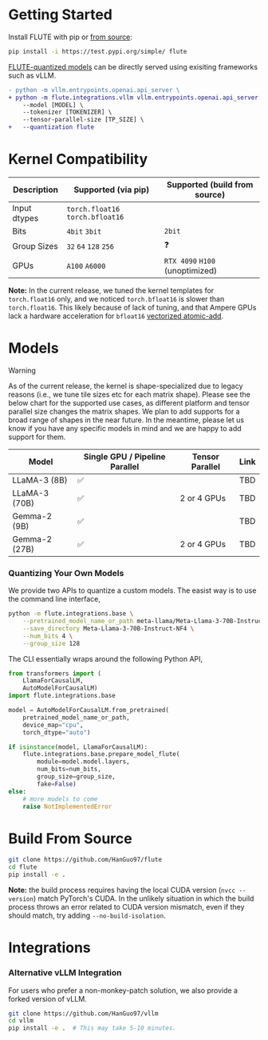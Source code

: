 
# Getting Started

Install FLUTE with pip or [from source](#build-from-source):
```bash
pip install -i https://test.pypi.org/simple/ flute
```

[FLUTE-quantized models](#models) can be directly served using exisiting frameworks such as vLLM.

```diff
- python -m vllm.entrypoints.openai.api_server \
+ python -m flute.integrations.vllm vllm.entrypoints.openai.api_server \
    --model [MODEL] \
    --tokenizer [TOKENIZER] \
    --tensor-parallel-size [TP_SIZE] \
+   --quantization flute
```

# Kernel Compatibility

| Description      | Supported (via pip) | Supported (build from source) |
| ----------- | ----------- | ----------- |
| Input dtypes   | `torch.float16` `torch.bfloat16` |  |
| Bits | `4bit` `3bit` | `2bit` |
| Group Sizes | `32` `64` `128` `256` | ❓ |
| GPUs | `A100` `A6000` | `RTX 4090` `H100` (unoptimized) |

**Note:** In the current release, we tuned the kernel templates for `torch.float16` only, and we noticed `torch.bfloat16` is slower than `torch.float16`. This likely because of lack of tuning, and that Ampere GPUs lack a hardware acceleration for `bfloat16` [vectorized atomic-add](https://github.com/HanGuo97/flute/blob/main/flute/csrc/cutlass_extensions_bf16.h#L27).

# Models

> [!WARNING]
> As of the current release, the kernel is shape-specialized due to legacy reasons (i.e., we tune tile sizes etc for each matrix shape). Please see the below chart for the supported use cases, as different platform and tensor parallel size changes the matrix shapes. We plan to add supports for a broad range of shapes in the near future. In the meantime, please let us know if you have any specific models in mind and we are happy to add support for them.

| Model      | Single GPU / Pipeline Parallel | Tensor Parallel | Link |
| ----------- | ----------- | ----------- | ----------- | 
| LLaMA-3 (8B) | ✅ | | TBD |
| LLaMA-3 (70B) | ✅ | 2 or 4 GPUs  | TBD |
| Gemma-2 (9B) | ✅ |  | TBD |
| Gemma-2 (27B) | ✅ | 2 or 4 GPUs  | TBD |


### Quantizing Your Own Models

We provide two APIs to quantize a custom models. The easist way is to use the command line interface,
```bash
python -m flute.integrations.base \
    --pretrained_model_name_or_path meta-llama/Meta-Llama-3-70B-Instruct \
    --save_directory Meta-Llama-3-70B-Instruct-NF4 \
    --num_bits 4 \
    --group_size 128
```
The CLI essentially wraps around the following Python API,

```python
from transformers import (
    LlamaForCausalLM,
    AutoModelForCausalLM)
import flute.integrations.base

model = AutoModelForCausalLM.from_pretrained(
    pretrained_model_name_or_path,
    device_map="cpu",
    torch_dtype="auto")

if isinstance(model, LlamaForCausalLM):
    flute.integrations.base.prepare_model_flute(
        module=model.model.layers,
        num_bits=num_bits,
        group_size=group_size,
        fake=False)
else:
    # more models to come
    raise NotImplementedError
```

# Build From Source

```bash
git clone https://github.com/HanGuo97/flute
cd flute
pip install -e .
```

**Note:** the build process requires having the local CUDA version (`nvcc --version`) match PyTorch's CUDA. In the unlikely situation in which the build process throws an error related to CUDA version mismatch, even if they should match, try adding `--no-build-isolation`.

# Integrations
### Alternative vLLM Integration

For users who prefer a non-monkey-patch solution, we also provide a forked version of vLLM. 
```bash
git clone https://github.com/HanGuo97/vllm
cd vllm
pip install -e .  # This may take 5-10 minutes.
```
